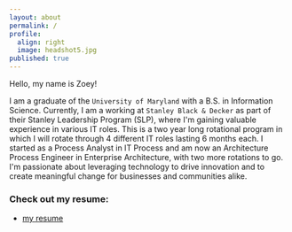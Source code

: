```yaml
---
layout: about
permalink: /
profile:
  align: right
  image: headshot5.jpg
published: true
---
```


<!-- [Gradfolio](https://github.com/jitinnair1/gradfolio){:target="_blank"} is a responsive, dark-mode ready Jekyll theme designed keeping academia in mind. The easiest way to install the theme is to fork it using GitHub. Check the README file for [instructions](https://github.com/jitinnair1/gradfolio#installation){:target="_blank"}.

If you want to use this space to write your biography here, edit the `index.md` file. You can put a picture in, too. Rename your picture to `profile.png` and put it in the `assets/images/` folder.

The social-icons footer can be used to link profiles from GitHub, OrcID and ReasearchGate aprart form the usual Twitter, LinkedIn and Facebook. You can add your user ID in the `_config.yml` file to link your accounts.

PS: If you liked the theme, do star it on GitHub!

### Also, check out:

- [autoCV](https://github.com/jitinnair1/autocv) - a LaTeX template that builds and deploys the CV using GitHub Actions, so you will always have a ready link for your latest CV
- [Tail](https://github.com/jitinnair1/tail) - a minimal, quick-setup template for a blog
 -->

Hello, my name is Zoey!

I am a graduate of the `University of Maryland` with a B.S. in Information Science. Currently, I am a working at `Stanley Black & Decker` as part of their Stanley Leadership Program (SLP), where I'm gaining valuable experience in various IT roles. This is a two year long rotational program in which I will rotate through 4 different IT roles lasting 6 months each. I started as a Process Analyst in IT Process and am now an Architecture Process Engineer in Enterprise Architecture, with two more rotations to go. I'm passionate about leveraging technology to drive innovation and to create meaningful change for businesses and communities alike.

### Check out my resume:

- [my resume]([https://zcanast.github.io/resume/zoey-anastasiadis-resume.pdf])
